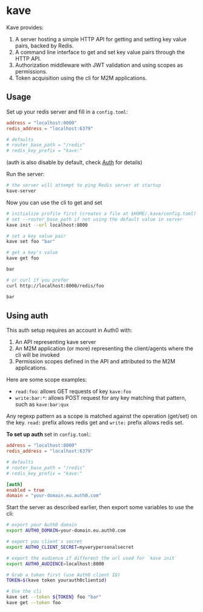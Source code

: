 # kave

Kave provides:
1. A server hosting a simple HTTP API for getting and setting key value pairs, backed by Redis.
2. A command line interface to get and set key value pairs through the HTTP API.
3. Authorization middleware with JWT validation and using scopes as permissions.
4. Token acquisition using the cli for M2M applications.

## Usage

Set up your redis server and fill in a `config.toml`:

```toml
address = "localhost:8000"
redis_address = "localhost:6379"

# defaults
# router_base_path = "/redis"
# redis_key_prefix = "kave:"
```

(auth is also disable by default, check [Auth](#using-auth) for details)

Run the server:

```sh
# the server will attempt to ping Redis server at startup
kave-server
```

Now you can use the cli to get and set

```sh
# initialize profile first (creates a file at $HOME/.kave/config.toml)
# set --router_base_path if not using the default value in server
kave init --url localhost:8000

# set a key value pair
kave set foo "bar"

# get a key's value 
kave get foo

bar

# or curl if you prefer
curl http://localhost:8000/redis/foo

bar
```

## Using auth

This auth setup requires an account in Auth0 with:
1. An API representing kave server
2. An M2M application (or more) representing the client/agents where the cli will be invoked
3. Permission scopes defined in the API and attributed to the M2M applications.

Here are some scope examples:
* `read:foo`: allows GET requests of key `kave:foo`
* `write:bar:*`: allows POST request for any key matching that pattern, such as `kave:bar:qux`

Any regexp pattern as a scope is matched against the operation (get/set) on the key. `read:` prefix allows redis get and `write:` prefix allows redis set.

**To set up auth** set in `config.toml`:

```toml
address = "localhost:8000"
redis_address = "localhost:6379"

# defaults
# router_base_path = "/redis"
# redis_key_prefix = "kave:"

[auth]
enabled = true
domain = "your-domain.eu.auth0.com"
```

Start the server as described earlier, then export some variables to use the cli:

```sh
# export your Auth0 domain
export AUTH0_DOMAIN=your-domain.eu.auth0.com

# export you client's secret
export AUTH0_CLIENT_SECRET=myverypersonalsecret

# export the audience if different the url used for `kave init`
export AUTH0_AUDIENCE=localhost:8000

# Grab a token first (use Auth0 client ID)
TOKEN=$(kave token yourauth0clientid)

# Use the cli
kave set --token ${TOKEN} foo "bar"
kave get --token foo
```

